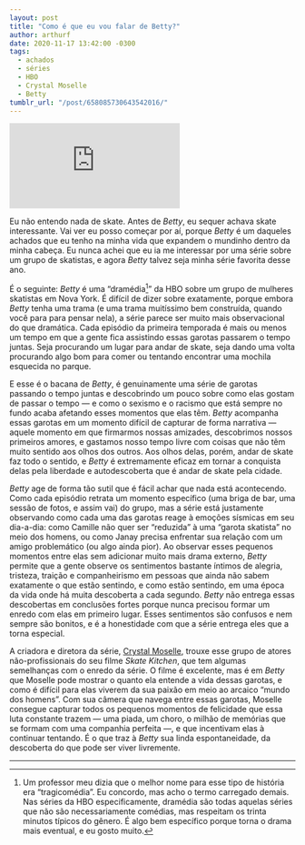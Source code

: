 ```yaml
---
layout: post
title: "Como é que eu vou falar de Betty?"
author: arthurf
date: 2020-11-17 13:42:00 -0300
tags:
  - achados
  - séries
  - HBO
  - Crystal Moselle
  - Betty
tumblr_url: "/post/658085730643542016/"
---
```


<iframe class="full-width" src="https://www.youtube.com/embed/cCP1zqmdGs0" frameborder="0" allow="accelerometer; autoplay; clipboard-write; encrypted-media; gyroscope; picture-in-picture" allowfullscreen></iframe>

Eu não entendo nada de skate. Antes de *Betty*, eu sequer achava skate interessante. Vai ver eu posso começar por aí, porque *Betty* é um daqueles achados que eu tenho na minha vida que expandem o mundinho dentro da minha cabeça. Eu nunca achei que eu ia me interessar por uma série sobre um grupo de skatistas, e agora *Betty* talvez seja minha série favorita desse ano.

É o seguinte: *Betty* é uma “dramédia[^1]” da HBO sobre um grupo de mulheres skatistas em Nova York. É difícil de dizer sobre exatamente, porque embora *Betty* tenha uma trama (e uma trama muitíssimo bem construída, quando você para para pensar nela), a série parece ser muito mais observacional do que dramática. Cada episódio da primeira temporada é mais ou menos um tempo em que a gente fica assistindo essas garotas passarem o tempo juntas. Seja procurando um lugar para andar de skate, seja dando uma volta procurando algo bom para comer ou tentando encontrar uma mochila esquecida no parque.

E esse é o bacana de *Betty*, é genuinamente uma série de garotas passando o tempo juntas e descobrindo um pouco sobre como elas gostam de passar o tempo — e como o sexismo e o racismo que está sempre no fundo acaba afetando esses momentos que elas têm. *Betty* acompanha essas garotas em um momento difícil de capturar de forma narrativa — aquele momento em que firmarmos nossas amizades, descobrimos nossos primeiros amores, e gastamos nosso tempo livre com coisas que não têm muito sentido aos olhos dos outros. Aos olhos delas, porém, andar de skate faz todo o sentido, e *Betty* é extremamente eficaz em tornar a conquista delas pela liberdade e autodescoberta que é andar de skate pela cidade.

*Betty* age de forma tão sutil que é fácil achar que nada está acontecendo. Como cada episódio retrata um momento específico (uma briga de bar, uma sessão de fotos, e assim vai) do grupo, mas a série está justamente observando como cada uma das garotas reage à emoções sísmicas em seu dia-a-dia: como Camille não quer ser “reduzida” à uma “garota skatista” no meio dos homens, ou como Janay precisa enfrentar sua relação com um amigo problemático (ou algo ainda pior). Ao observar esses pequenos momentos entre elas sem adicionar muito mais drama externo, *Betty* permite que a gente observe os sentimentos bastante íntimos de alegria, tristeza, traição e companheirismo em pessoas que ainda não sabem exatamente o que estão sentindo, e como estão sentindo, em uma época da vida onde há muita descoberta a cada segundo. *Betty* não entrega essas descobertas em conclusões fortes porque nunca precisou formar um enredo com elas em primeiro lugar. Esses sentimentos são confusos e nem sempre são bonitos, e é a honestidade com que a série entrega eles que a torna especial.

A criadora e diretora da série, [Crystal Moselle](https://www.imdb.com/name/nm1145920/), trouxe esse grupo de atores não-profissionais do seu filme *Skate Kitchen*, que tem algumas semelhanças com o enredo da série. O filme é excelente, mas é em *Betty* que Moselle pode mostrar o quanto ela entende a vida dessas garotas, e como é difícil para elas viverem da sua paixão em meio ao arcaico “mundo dos homens”. Com sua câmera que navega entre essas garotas, Moselle consegue capturar todos os pequenos momentos de felicidade que essa luta constante trazem — uma piada, um choro, o milhão de memórias que se formam com uma companhia perfeita —, e que incentivam elas à continuar tentando. É o que traz à *Betty* sua linda espontaneidade, da descoberta do que pode ser viver livremente.

***

[^1]: Um professor meu dizia que o melhor nome para esse tipo de história era “tragicomédia”. Eu concordo, mas acho o termo carregado demais. Nas séries da HBO especificamente, dramédia são todas aquelas séries que não são necessariamente comédias, mas respeitam os trinta minutos típicos do gênero. É algo bem específico porque torna o drama mais eventual, e eu gosto muito.
